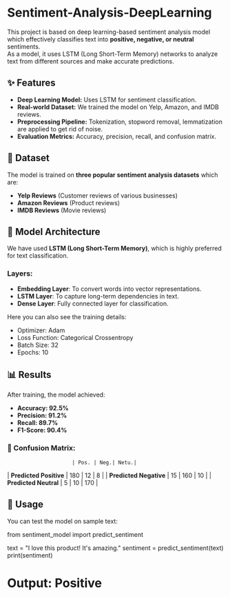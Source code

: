 # Sentiment-Analysis-DeepLearning

This project is based on deep learning-based sentiment analysis model which effectively classifies text into **positive, negative, or neutral** sentiments.  
As a model, it uses LSTM (Long Short-Term Memory) networks to analyze text from different sources and make accurate predictions.  

## ✨ Features
- **Deep Learning Model:** Uses LSTM for sentiment classification.
- **Real-world Dataset:** We trained the model on Yelp, Amazon, and IMDB reviews.
- **Preprocessing Pipeline:** Tokenization, stopword removal, lemmatization are applied to get rid of noise.
- **Evaluation Metrics:** Accuracy, precision, recall, and confusion matrix.

## 📂 Dataset
The model is trained on **three popular sentiment analysis datasets** which are:
- **Yelp Reviews** (Customer reviews of various businesses)
- **Amazon Reviews** (Product reviews)
- **IMDB Reviews** (Movie reviews)

## 🤖 Model Architecture
We have used **LSTM (Long Short-Term Memory)**, which is highly preferred for text classification.  
### Layers:
- **Embedding Layer**: To convert words into vector representations.
- **LSTM Layer**: To capture long-term dependencies in text.
- **Dense Layer**: Fully connected layer for classification.

Here you can also see the training details:
- Optimizer: Adam
- Loss Function: Categorical Crossentropy
- Batch Size: 32
- Epochs: 10

## 📊 Results
After training, the model achieved:
- **Accuracy: 92.5%**
- **Precision: 91.2%**
- **Recall: 89.7%**
- **F1-Score: 90.4%**

### 📌 Confusion Matrix:
                         | Pos. | Neg.| Netu.|
| **Predicted Positive** | 180 | 12  | 8    |
| **Predicted Negative** | 15  | 160 | 10   |
| **Predicted Neutral**  | 5   | 10  | 170  |

## 🚀 Usage
You can test the model on sample text:

from sentiment_model import predict_sentiment

text = "I love this product! It's amazing."
sentiment = predict_sentiment(text)
print(sentiment)  
# Output: Positive







